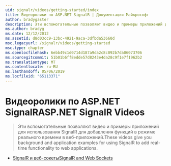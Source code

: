 ```yaml
---
uid: signalr/videos/getting-started/index
title: Видеоролики по ASP.NET SignalR | Документация Майкрософт
author: bradygaster
description: Эти вспомогательные позволяют видео и примеры приложений для использования SignalR для добавления функций в режиме реального времени в веб-приложений.
ms.author: bradyg
ms.date: 12/12/2012
ms.assetid: d8d03cc9-13bc-4921-9aca-3dfbda53660d
msc.legacyurl: /signalr/videos/getting-started
msc.type: chapter
ms.openlocfilehash: 6ebb49c1d0714d187a9da2c8c092b7da06073706
ms.sourcegitcommit: 51b01b6ff8edde57d8243e4da28c9f1e7f1962b2
ms.translationtype: MT
ms.contentlocale: ru-RU
ms.lasthandoff: 05/06/2019
ms.locfileid: "65113371"
---
```

# <a name="aspnet-signalr-videos"></a><span data-ttu-id="8a1be-103">Видеоролики по ASP.NET SignalR</span><span class="sxs-lookup"><span data-stu-id="8a1be-103">ASP.NET SignalR Videos</span></span>

> <span data-ttu-id="8a1be-104">Эти вспомогательные позволяют видео и примеры приложений для использования SignalR для добавления функций в режиме реального времени в веб-приложений.</span><span class="sxs-lookup"><span data-stu-id="8a1be-104">These videos give you background and application examples for using SignalR to add real-time functionality to web applications.</span></span>

- [<span data-ttu-id="8a1be-105">SignalR и веб-сокеты</span><span class="sxs-lookup"><span data-stu-id="8a1be-105">SignalR and Web Sockets</span></span>](signalr-and-web-sockets.md)
